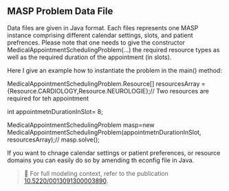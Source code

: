 ## MASP Problem Data File

Data files are given in Java format. Each files represents one MASP instance comprising different calendar settings, slots, and patient prefrences. Please note that one needs to give the constructor MedicalAppointmentSchedulingProblem(...) the required resource types as well as the required duration of the appointment (in slots). 

Here I give an example how to instantiate the problem in the main() method:
  
 MedicalAppointmentSchedulingProblem.Resource[] resourcesArray = {Resource.CARDIOLOGY,Resource.NEUROLOGIE};// Two resources are required for teh appointment
 
 int appointmetnDurationInSlot= 8;


 MedicalAppointmentSchedulingProblem masp=new  MedicalAppointmentSchedulingProblem(appointmetnDurationInSlot, resourcesArray);//
  masp.solve();

If you want to chnage calendar settings or patient preferences, or resource domains you can easily do so by amending th econfig file in Java.
           
           
> 📖 For full modeling context, refer to the publication [10.5220/0013091300003890](https://doi.org/10.5220/0013091300003890).
